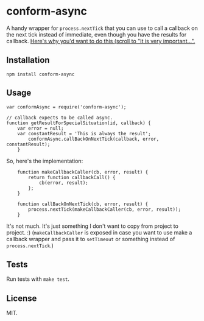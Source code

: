 conform-async
=============

A handy wrapper for `process.nextTick` that you can use to call a callback on the next tick instead of immediate, even though you have the results for callback. [Here's why you'd want to do this (scroll to "It is very important...".](http://nodejs.org/api/process.html#process_process_nexttick_callback)

Installation
------------

    npm install conform-async

Usage
-----
    var conformAsync = require('conform-async');

    // callback expects to be called async.
    function getResultForSpecialSituation(id, callback) {
    	var error = null;
    	var constantResult = 'This is always the result';
			conformAsync.callBackOnNextTick(callback, error, constantResult);
		}

So, here's the implementation:

		function makeCallbackCaller(cb, error, result) {
			return function callbackCall() {
				cb(error, result);
			};
		}

		function callBackOnNextTick(cb, error, result) {
			process.nextTick(makeCallbackCaller(cb, error, result));
		}

It's not much. It's just something I don't want to copy from project to project. :) (`makeCallbackCaller` is exposed in case you want to use make a callback wrapper and pass it to `setTimeout` or something instead of `process.nextTick`.)

Tests
-----

Run tests with `make test`.

License
-------

MIT.

